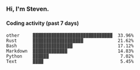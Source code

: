 ### Hi, I'm Steven.

#### Coding activity (past 7 days)
```
other     ▓▓▓▓▓▓▓▓▓▓▓▓▓▓▓▓▓▓▓▓▓▓▓▓▓▓▓▓▓▓  33.96%
Rust      ▓▓▓▓▓▓▓▓▓▓▓▓▓▓▓▓▓▓▓             21.62%
Bash      ▓▓▓▓▓▓▓▓▓▓▓▓▓▓▓                 17.12%
Markdown  ▓▓▓▓▓▓▓▓▓▓▓▓▓                   14.83%
Python    ▓▓▓▓▓▓                           7.02%
Text      ▓▓▓▓                             5.45%
```
